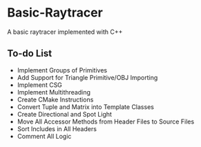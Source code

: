 # Basic-Raytracer
A basic raytracer implemented with C++

## To-do List
- Implement Groups of Primitives
- Add Support for Triangle Primitive/OBJ Importing
- Implement CSG
- Implement Multithreading
- Create CMake Instructions
- Convert Tuple and Matrix into Template Classes
- Create Directional and Spot Light
- Move All Accessor Methods from Header Files to Source Files
- Sort Includes in All Headers
- Comment All Logic